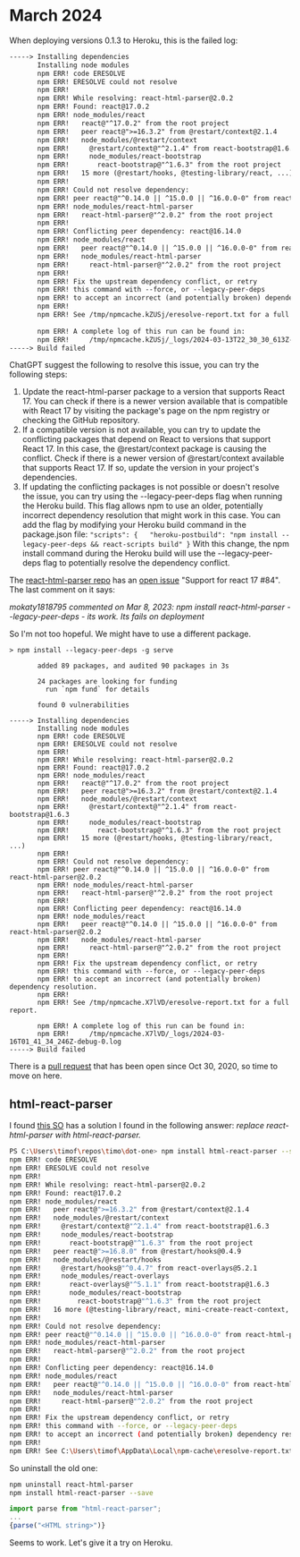 # March 2024

When deploying versions 0.1.3 to Heroku, this is the failed log:

```txt
-----> Installing dependencies
       Installing node modules
       npm ERR! code ERESOLVE
       npm ERR! ERESOLVE could not resolve
       npm ERR! 
       npm ERR! While resolving: react-html-parser@2.0.2
       npm ERR! Found: react@17.0.2
       npm ERR! node_modules/react
       npm ERR!   react@"^17.0.2" from the root project
       npm ERR!   peer react@">=16.3.2" from @restart/context@2.1.4
       npm ERR!   node_modules/@restart/context
       npm ERR!     @restart/context@"^2.1.4" from react-bootstrap@1.6.3
       npm ERR!     node_modules/react-bootstrap
       npm ERR!       react-bootstrap@"^1.6.3" from the root project
       npm ERR!   15 more (@restart/hooks, @testing-library/react, ...)
       npm ERR! 
       npm ERR! Could not resolve dependency:
       npm ERR! peer react@"^0.14.0 || ^15.0.0 || ^16.0.0-0" from react-html-parser@2.0.2
       npm ERR! node_modules/react-html-parser
       npm ERR!   react-html-parser@"^2.0.2" from the root project
       npm ERR! 
       npm ERR! Conflicting peer dependency: react@16.14.0
       npm ERR! node_modules/react
       npm ERR!   peer react@"^0.14.0 || ^15.0.0 || ^16.0.0-0" from react-html-parser@2.0.2
       npm ERR!   node_modules/react-html-parser
       npm ERR!     react-html-parser@"^2.0.2" from the root project
       npm ERR! 
       npm ERR! Fix the upstream dependency conflict, or retry
       npm ERR! this command with --force, or --legacy-peer-deps
       npm ERR! to accept an incorrect (and potentially broken) dependency resolution.
       npm ERR! 
       npm ERR! See /tmp/npmcache.kZUSj/eresolve-report.txt for a full report.
       
       npm ERR! A complete log of this run can be found in:
       npm ERR!     /tmp/npmcache.kZUSj/_logs/2024-03-13T22_30_30_613Z-debug-0.log
-----> Build failed
```

ChatGPT suggest the following to resolve this issue, you can try the following steps:

1. Update the react-html-parser package to a version that supports React 17. You can check if there is a newer version available that is compatible with React 17 by visiting the package's page on the npm registry or checking the GitHub repository.
2. If a compatible version is not available, you can try to update the conflicting packages that depend on React to versions that support React 17. In this case, the @restart/context package is causing the conflict. Check if there is a newer version of @restart/context available that supports React 17. If so, update the version in your project's dependencies.
3. If updating the conflicting packages is not possible or doesn't resolve the issue, you can try using the --legacy-peer-deps flag when running the Heroku build. This flag allows npm to use an older, potentially incorrect dependency resolution that might work in this case. You can add the flag by modifying your Heroku build command in the package.json file: ```"scripts": {   "heroku-postbuild": "npm install --legacy-peer-deps && react-scripts build" }```  With this change, the npm install command during the Heroku build will use the --legacy-peer-deps flag to potentially resolve the dependency conflict.

The [react-html-parser repo](https://github.com/peternewnham/react-html-parser) has an [open issue](https://github.com/peternewnham/react-html-parser/issues/84) "Support for react 17 #84".  The last comment on it says:

*mokaty1818795 commented on Mar 8, 2023: npm install react-html-parser --legacy-peer-deps - its work.  Its fails on deployment*

So I'm not too hopeful.  We might have to use a different package.

```log
> npm install --legacy-peer-deps -g serve
       
       added 89 packages, and audited 90 packages in 3s
       
       24 packages are looking for funding
         run `npm fund` for details
       
       found 0 vulnerabilities
       
-----> Installing dependencies
       Installing node modules
       npm ERR! code ERESOLVE
       npm ERR! ERESOLVE could not resolve
       npm ERR! 
       npm ERR! While resolving: react-html-parser@2.0.2
       npm ERR! Found: react@17.0.2
       npm ERR! node_modules/react
       npm ERR!   react@"^17.0.2" from the root project
       npm ERR!   peer react@">=16.3.2" from @restart/context@2.1.4
       npm ERR!   node_modules/@restart/context
       npm ERR!     @restart/context@"^2.1.4" from react-bootstrap@1.6.3
       npm ERR!     node_modules/react-bootstrap
       npm ERR!       react-bootstrap@"^1.6.3" from the root project
       npm ERR!   15 more (@restart/hooks, @testing-library/react, ...)
       npm ERR! 
       npm ERR! Could not resolve dependency:
       npm ERR! peer react@"^0.14.0 || ^15.0.0 || ^16.0.0-0" from react-html-parser@2.0.2
       npm ERR! node_modules/react-html-parser
       npm ERR!   react-html-parser@"^2.0.2" from the root project
       npm ERR! 
       npm ERR! Conflicting peer dependency: react@16.14.0
       npm ERR! node_modules/react
       npm ERR!   peer react@"^0.14.0 || ^15.0.0 || ^16.0.0-0" from react-html-parser@2.0.2
       npm ERR!   node_modules/react-html-parser
       npm ERR!     react-html-parser@"^2.0.2" from the root project
       npm ERR! 
       npm ERR! Fix the upstream dependency conflict, or retry
       npm ERR! this command with --force, or --legacy-peer-deps
       npm ERR! to accept an incorrect (and potentially broken) dependency resolution.
       npm ERR! 
       npm ERR! See /tmp/npmcache.X7lVD/eresolve-report.txt for a full report.
       
       npm ERR! A complete log of this run can be found in:
       npm ERR!     /tmp/npmcache.X7lVD/_logs/2024-03-16T01_41_34_246Z-debug-0.log
-----> Build failed
```

There is a [pull request](https://github.com/peternewnham/react-html-parser/pull/80) that has been open since Oct 30, 2020, so time to move on here.

## html-react-parser

I found [this SO](https://stackoverflow.com/questions/71185391/unable-to-resolve-dependency-for-installing-html-parser) has a solution I found in the following answer: *replace react-html-parser with html-react-parser.*

```sh
PS C:\Users\timof\repos\timo\dot-one> npm install html-react-parser --save
npm ERR! code ERESOLVE
npm ERR! ERESOLVE could not resolve
npm ERR!
npm ERR! While resolving: react-html-parser@2.0.2
npm ERR! Found: react@17.0.2
npm ERR! node_modules/react
npm ERR!   peer react@">=16.3.2" from @restart/context@2.1.4
npm ERR!   node_modules/@restart/context
npm ERR!     @restart/context@"^2.1.4" from react-bootstrap@1.6.3
npm ERR!     node_modules/react-bootstrap
npm ERR!       react-bootstrap@"^1.6.3" from the root project
npm ERR!   peer react@">=16.8.0" from @restart/hooks@0.4.9
npm ERR!   node_modules/@restart/hooks
npm ERR!     @restart/hooks@"^0.4.7" from react-overlays@5.2.1
npm ERR!     node_modules/react-overlays
npm ERR!       react-overlays@"^5.1.1" from react-bootstrap@1.6.3
npm ERR!       node_modules/react-bootstrap
npm ERR!         react-bootstrap@"^1.6.3" from the root project
npm ERR!   16 more (@testing-library/react, mini-create-react-context, ...)
npm ERR!
npm ERR! Could not resolve dependency:
npm ERR! peer react@"^0.14.0 || ^15.0.0 || ^16.0.0-0" from react-html-parser@2.0.2
npm ERR! node_modules/react-html-parser
npm ERR!   react-html-parser@"^2.0.2" from the root project
npm ERR!
npm ERR! Conflicting peer dependency: react@16.14.0
npm ERR! node_modules/react
npm ERR!   peer react@"^0.14.0 || ^15.0.0 || ^16.0.0-0" from react-html-parser@2.0.2
npm ERR!   node_modules/react-html-parser
npm ERR!     react-html-parser@"^2.0.2" from the root project
npm ERR!
npm ERR! Fix the upstream dependency conflict, or retry
npm ERR! this command with --force, or --legacy-peer-deps
npm ERR! to accept an incorrect (and potentially broken) dependency resolution.
npm ERR!
npm ERR! See C:\Users\timof\AppData\Local\npm-cache\eresolve-report.txt for a full report.
```

So uninstall the old one:

```sh
npm uninstall react-html-parser     
npm install html-react-parser --save
```

```js
import parse from "html-react-parser";
...
{parse("<HTML string>")}
```

Seems to work.  Let's give it a try on Heroku.
